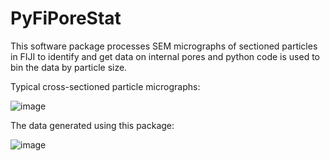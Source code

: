 # PyFiPoreStat
This software package processes SEM micrographs of sectioned particles in FIJI to identify and get data on internal pores and python code is used to bin the data by particle size.

Typical cross-sectioned particle micrographs:

![image](https://github.com/user-attachments/assets/38d3f0d7-1a81-4062-8f43-676da29f8ea1)


The data generated using this package:

![image](https://github.com/user-attachments/assets/264d9fc4-304b-4b84-84c2-5eaa1828ca47)


